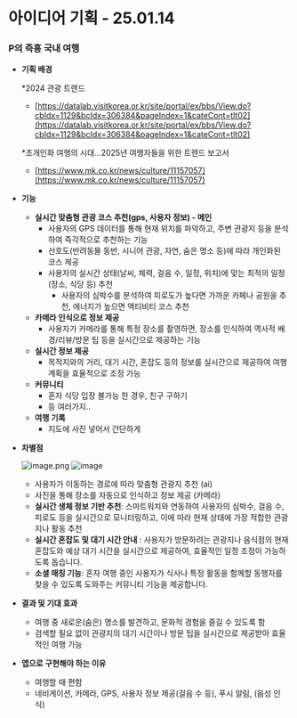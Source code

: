 # 아이디어 기획 - 25.01.14

### **P의 즉흥 국내 여행**

- **기획 배경**
    
    *2024 관광 트렌드
    
    - [https://datalab.visitkorea.or.kr/site/portal/ex/bbs/View.do?cbIdx=1129&bcIdx=306384&pageIndex=1&cateCont=tlt02](https://datalab.visitkorea.or.kr/site/portal/ex/bbs/View.do?cbIdx=1129&bcIdx=306384&pageIndex=1&cateCont=tlt02)
    
    *초개인화 여행의 시대…2025년 여행자들을 위한 트렌드 보고서
    
    - [https://www.mk.co.kr/news/culture/11157057](https://www.mk.co.kr/news/culture/11157057)
- **기능**
    - **실시간 맞춤형 관광 코스 추천(gps, 사용자 정보) - 메인**
        - 사용자의 GPS 데이터를 통해 현재 위치를 파악하고, 주변 관광지 등을 분석하여 즉각적으로 추천하는 기능
        - 선호도(반려동물 동반, 시니어 관광, 자연, 숨은 명소 등)에 따라 개인화된 코스 제공
        - 사용자의 실시간 상태(날씨, 체력, 걸음 수, 일정, 위치)에 맞는 최적의 일정(장소, 식당 등) 추천
            - 사용자의 심박수를 분석하여 피로도가 높다면 가까운 카페나 공원을 추천, 에너지가 높으면 액티비티 코스 추천
    - **카메라 인식으로 정보 제공**
        - 사용자가 카메라를 통해 특정 장소를 촬영하면, 장소를 인식하여 역사적 배경/리뷰/방문 팁 등을 실시간으로 제공하는 기능
    - **실시간 정보 제공**
        - 목적지와의 거리, 대기 시간, 혼잡도 등의 정보를 실시간으로 제공하여 여행 계획을 효율적으로 조정 가능
    - **커뮤니티**
        - 혼자 식당 입장 불가능 한 경우, 친구 구하기
        - 등 여러가지..
    - **여행 기록**
        - 지도에 사진 넣어서 간단하게
- **차별점**
    
    ![image.png](image.png)
    ![image](/uploads/566f3fd67cbc927dbff22a3a9eea0ab2/image.png)

    
    - 사용자가 이동하는 경로에 따라 맞춤형 관광지 추천 (ai)
    - 사진을 통해 장소를 자동으로 인식하고 정보 제공 (카메라)
    - **실시간 생체 정보 기반 추천**: 스마트워치와 연동하여 사용자의 심박수, 걸음 수, 피로도 등을 실시간으로 모니터링하고, 이에 따라 현재 상태에 가장 적합한 관광지나 활동 추천
    - **실시간 혼잡도 및 대기 시간 안내** : 사용자가 방문하려는 관광지나 음식점의 현재 혼잡도와 예상 대기 시간을 실시간으로 제공하여, 효율적인 일정 조정이 가능하도록 돕습니다.
    - **소셜 매칭 기능**: 혼자 여행 중인 사용자가 식사나 특정 활동을 함께할 동행자를 찾을 수 있도록 도와주는 커뮤니티 기능을 제공합니다.
- **결과 및 기대 효과**
    - 여행 중 새로운(숨은) 명소를 발견하고, 문화적 경험을 즐길 수 있도록 함
    - 검색할 필요 없이 관광지의 대기 시간이나 방문 팁을 실시간으로 제공받아 효율적인 여행 가능
- **앱으로 구현해야 하는 이유**
    - 여행할 때 편함
    - 네비게이션, 카메라, GPS, 사용자 정보 제공(걸음 수 등), 푸시 알림, (음성 인식)